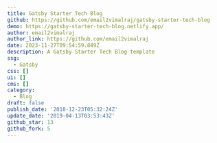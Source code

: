 ```yaml
---
title: Gatsby Starter Tech Blog
github: https://github.com/email2vimalraj/gatsby-starter-tech-blog
demo: https://gatsby-starter-tech-blog.netlify.app/
author: email2vimalraj
author_link: https://github.com/email2vimalraj
date: 2023-11-27T09:54:59.849Z
description: A Gatsby Starter Tech Blog template
ssg:
  - Gatsby
css: []
ui: []
cms: []
category:
  - Blog
draft: false
publish_date: '2018-12-23T05:32:24Z'
update_date: '2019-04-13T03:53:43Z'
github_star: 13
github_fork: 5
---
```

